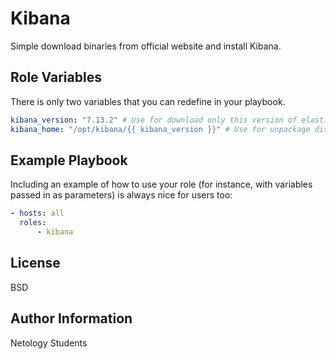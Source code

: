 Kibana
=========

Simple download binaries from official website and install Kibana.

Role Variables
--------------
There is only two variables that you can redefine in your playbook.
```yaml
kibana_version: "7.13.2" # Use for download only this version of elastic
kibana_home: "/opt/kibana/{{ kibana_version }}" # Use for unpackage distro and create ES_HOME variable
```

Example Playbook
----------------

Including an example of how to use your role (for instance, with variables passed in as parameters) is always nice for users too:

```yaml
- hosts: all
  roles:
      - kibana
```

License
-------

BSD

Author Information
------------------

Netology Students
